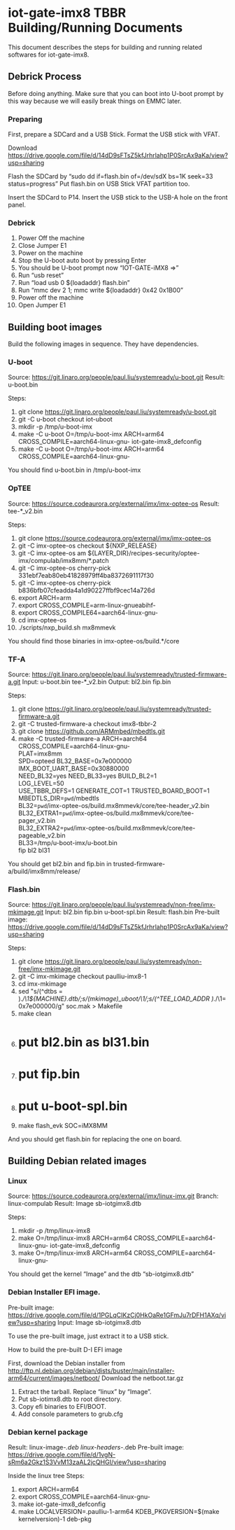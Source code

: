 iot-gate-imx8 TBBR Building/Running Documents
================================================

This document describes the steps for building and running related
softwares for iot-gate-imx8.

## Debrick Process

Before doing anything. Make sure that you can boot into U-boot prompt by this way because we will easily break things on EMMC later.

### Preparing

First, prepare a SDCard and a USB Stick.
Format the USB stick with VFAT.

Download https://drive.google.com/file/d/14dD9sFTsZ5kfJrhrlahp1P0SrcAx9aKa/view?usp=sharing

Flash the SDCard by “sudo dd if=flash.bin of=/dev/sdX bs=1K seek=33 status=progress”
Put flash.bin on USB Stick VFAT partition too.

Insert the SDCard to P14. Insert the USB stick to the USB-A hole on the front panel.

### Debrick

 1. Power Off the machine
 2. Close Jumper E1
 3. Power on the machine
 4. Stop the U-boot auto boot by pressing Enter
 5. You should be U-boot prompt now “IOT-GATE-iMX8 =>”
 6. Run “usb reset”
 7. Run “load usb 0 ${loadaddr} flash.bin”
 8. Run “mmc dev 2 1; mmc write ${loadaddr} 0x42 0x1B00”
 9. Power off the machine
 10. Open Jumper E1


## Building boot images

Build the following images in sequence. They have dependencies.

### U-boot

Source: https://git.linaro.org/people/paul.liu/systemready/u-boot.git
Result: u-boot.bin

Steps:
 1. git clone https://git.linaro.org/people/paul.liu/systemready/u-boot.git
 2. git -C u-boot checkout iot-uboot
 3. mkdir -p /tmp/u-boot-imx
 4. make -C u-boot O=/tmp/u-boot-imx ARCH=arm64 CROSS_COMPILE=aarch64-linux-gnu- iot-gate-imx8_defconfig
 5. make -C u-boot O=/tmp/u-boot-imx ARCH=arm64 CROSS_COMPILE=aarch64-linux-gnu-

You should find u-boot.bin in /tmp/u-boot-imx


### OpTEE

Source: https://source.codeaurora.org/external/imx/imx-optee-os
Result: tee-*_v2.bin

Steps: 
 1. git clone https://source.codeaurora.org/external/imx/imx-optee-os
 2. git -C imx-optee-os checkout ${NXP_RELEASE}
 3. git -C imx-optee-os am ${LAYER_DIR}/recipes-security/optee-imx/compulab/imx8mm/*.patch
 4. git -C imx-optee-os cherry-pick 331ebf7eab80eb41828979ff4ba8372691117f30
 5. git -C imx-optee-os cherry-pick b836bfb07cfeadda4a1d90227ffbf9cec14a726d
 6. export ARCH=arm
 7. export CROSS_COMPILE=arm-linux-gnueabihf-
 8. export CROSS_COMPILE64=aarch64-linux-gnu-
 9. cd imx-optee-os
 10. ./scripts/nxp_build.sh mx8mmevk

You should find those binaries in imx-optee-os/build.*/core

### TF-A

Source: https://git.linaro.org/people/paul.liu/systemready/trusted-firmware-a.git
Input: u-boot.bin tee-*_v2.bin
Output: bl2.bin fip.bin

Steps:
 1. git clone https://git.linaro.org/people/paul.liu/systemready/trusted-firmware-a.git
 2. git -C trusted-firmware-a checkout imx8-tbbr-2
 3. git clone https://github.com/ARMmbed/mbedtls.git
 4. make -C trusted-firmware-a ARCH=aarch64 CROSS_COMPILE=aarch64-linux-gnu- \
    PLAT=imx8mm \
    SPD=opteed BL32_BASE=0x7e000000 IMX_BOOT_UART_BASE=0x30880000 \
    NEED_BL32=yes NEED_BL33=yes BUILD_BL2=1 \
    LOG_LEVEL=50 \
    USE_TBBR_DEFS=1 GENERATE_COT=1 TRUSTED_BOARD_BOOT=1 \
    MBEDTLS_DIR=`pwd`/mbedtls \
    BL32=`pwd`/imx-optee-os/build.mx8mmevk/core/tee-header_v2.bin \
    BL32_EXTRA1=`pwd`/imx-optee-os/build.mx8mmevk/core/tee-pager_v2.bin \
    BL32_EXTRA2=`pwd`/imx-optee-os/build.mx8mmevk/core/tee-pageable_v2.bin \
    BL33=/tmp/u-boot-imx/u-boot.bin \
    fip bl2 bl31

You should get bl2.bin and fip.bin in trusted-firmware-a/build/imx8mm/release/

### Flash.bin

Source: https://git.linaro.org/people/paul.liu/systemready/non-free/imx-mkimage.git
Input: bl2.bin fip.bin u-boot-spl.bin
Result: flash.bin
Pre-built image: https://drive.google.com/file/d/14dD9sFTsZ5kfJrhrlahp1P0SrcAx9aKa/view?usp=sharing

Steps:
 1. git clone https://git.linaro.org/people/paul.liu/systemready/non-free/imx-mkimage.git
 2. git -C imx-mkimage checkout paulliu-imx8-1
 3. cd imx-mkimage
 4. sed "s/\(^dtbs = \).*/\1${MACHINE}.dtb/;s/\(mkimage\)_uboot/\1/;s/\(^TEE_LOAD_ADDR \).*/\1= 0x7e000000/g" soc.mak > Makefile
 5. make clean
 6. # put bl2.bin as bl31.bin
 7. # put fip.bin
 8. # put u-boot-spl.bin
 9. make flash_evk SOC=iMX8MM

And you should get flash.bin for replacing the one on board.

## Building Debian related images

### Linux
Source: https://source.codeaurora.org/external/imx/linux-imx.git
Branch: linux-compulab
Result: Image sb-iotgimx8.dtb

Steps:
 1. mkdir -p /tmp/linux-imx8
 2. make O=/tmp/linux-imx8 ARCH=arm64 CROSS_COMPILE=aarch64-linux-gnu- iot-gate-imx8_defconfig
 3. make O=/tmp/linux-imx8 ARCH=arm64 CROSS_COMPILE=aarch64-linux-gnu-

You should get the kernel “Image” and the dtb “sb-iotgimx8.dtb”

### Debian Installer EFI image.
Pre-built image: 
https://drive.google.com/file/d/1PGLqCIKzCj0HkOaRe1GFmJu7rDFH1AXq/view?usp=sharing
Input: Image sb-iotgimx8.dtb 

To use the pre-built image, just extract it to a USB stick.

How to build the pre-built D-I EFI image

First, download the Debian installer from 
http://ftp.nl.debian.org/debian/dists/buster/main/installer-arm64/current/images/netboot/
Download the netboot.tar.gz

 1. Extract the tarball. Replace “linux” by “Image”. 
 2. Put sb-iotimx8.dtb to root directory.
 3. Copy efi binaries to EFI/BOOT. 
 4. Add console parameters to grub.cfg 

### Debian kernel package
Result: linux-image-*.deb linux-headers-*.deb
Pre-built image: https://drive.google.com/file/d/1vgN-sRm6a2Gkz1S3VvM13zaAL2jcQHGI/view?usp=sharing


Inside the linux tree
Steps:
 1. export ARCH=arm64
 2. export CROSS_COMPILE=aarch64-linux-gnu-
 3. make iot-gate-imx8_defconfig
 4. make LOCALVERSION=.paulliu-1-arm64 KDEB_PKGVERSION=$(make kernelversion)-1 deb-pkg



